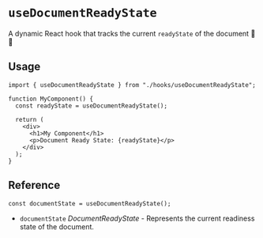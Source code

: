 # `useDocumentReadyState`

A dynamic React hook that tracks the current `readyState` of the document 📄🔄

## Usage

```tsx
import { useDocumentReadyState } from "./hooks/useDocumentReadyState";

function MyComponent() {
  const readyState = useDocumentReadyState();

  return (
    <div>
      <h1>My Component</h1>
      <p>Document Ready State: {readyState}</p>
    </div>
  );
}
```

## Reference

```tsx
const documentState = useDocumentReadyState();
```

- `documentState` _DocumentReadyState_ - Represents the current readiness state of the document.
